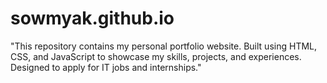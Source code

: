 # sowmyak.github.io
"This repository contains my personal portfolio website. Built using HTML, CSS, and JavaScript to showcase my skills, projects, and experiences. Designed to apply for IT jobs and internships."
